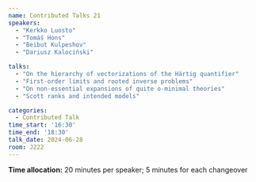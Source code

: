 ```yaml
---
name: Contributed Talks 21
speakers: 
  - "Kerkko Luosto"
  - "Tomáš Hons"
  - "Beibut Kulpeshov"
  - "Dariusz Kalociński"

talks: 
  - "On the hierarchy of vectorizations of the Härtig quantifier"
  - "First-order limits and rooted inverse problems"
  - "On non-essential expansions of quite o-minimal theories"
  - "Scott ranks and intended models"

categories:
  - Contributed Talk
time_start: '16:30'
time_end: '18:30'
talk_date: 2024-06-28
room: J222
---
```

**Time allocation:** 20 minutes per speaker; 5 minutes for each changeover

